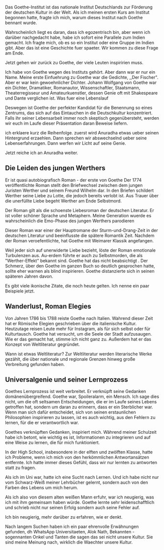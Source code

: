 Das Goethe-Institut ist das nationale Institut Deutschlands zur Förderung der deutschen Kultur in der Welt. Als ich meinen ersten Kurs am Institut begonnen hatte, fragte ich mich, warum dieses Institut nach Goethe bennant wurde.

Wahrscheinlich liegt es daran, dass ich egozentrisch bin, aber wenn ich darüber nachgedacht habe, habe ich sofort eine Parallele zum Indien gemacht. Ich fragte mich, ob es so ein Institut oder eine Gruppe im Indien gibt. Aber das ist eine Geschichte fuer spaeter. Wir kommen zu diese Frage am Ende.

Jetzt gehen wir zurück zu Goethe, der viele Leuten inspiririen muss.

Ich habe von Goethe wegen des Instituts gehört. Aber dann war er nur ein Name. Meine erste Einfuehrung zu Goethe war die Gedichte, ,,Der Fischer". Aber er war kein gewoehnlicher Dichter. Johann Wolfgang von Goethe war ein Dichter, Dramatiker, Romanautor, Wissenschaftler, Staatsmann, Theaterregisseur und Amateurkuenstler, dessen Genie oft mit Shakespeare und Dante verglichen ist. Was fuer eine Lebenslauf

Deswegen ist Goethe der perfekter Kandidat für die Benennung so eines Zentrums, das sich auf das Eintauchen in die Deutschkultur konzentriert. Falls ihr seiner Lebensarbeit immer noch skeptisch gegenübersteht, werden wir euch im Laufe dieser Präsentation daran Beweise liefern.

ich erklaere kurz die Reihenfolge.
zuerst wird Anuradha etwas ueber seinen Hintergrund erzaehlen.
Dann sprechen wir abswechselnd ueber seine Lebenserfahrungen.
Dann werfen wir Licht auf seine Genie.

Jetzt reiche ich an Anuradha weiter.

## Die Leiden des jungen Werthers

Er ist quasi autobiografisch Roman - der erste von Goethe
 Der 1774 veröffentlichte Roman stellt den Briefwechsel zwischen dem jungen Juristen Werther und seinem Freund Wilhelm dar. 
 In den Briefen schildert Werther seine Liebe zu Lotte, die jedoch bereits verlobt ist. Aus Trauer über die unerfüllte Liebe begeht Werther am Ende Selbstmord.
 
Der Roman gilt als die schoenste Liebesroman der deutschen Literatur. 
Er ist voller schöner Sprache und Metaphern. Meine Generation wuerde es wahrscheinlich die Emo-Phase des jungen Werthers parodieren

Dieser Roman war einer der Hauptromane der Sturm-und-Drang-Zeit in der deutschen Literatur und beeinflusste die spätere Romantik Zeit. Nachdem der Roman veroefentlichte, hat Goethe mit Weimarer Klassik angefangen.

Weil jeder sich auf unerwiderte Liebe bezieht, löste der Roman emotionale Turbulenzen aus. Au-erdem führte er auch zu Selbstmorden, die als "Werther-Effekt" bekannt sind. Goethe hat das nicht beabsichtigt . 
Der Schmerz, über den Goethe im ganzen Buch so deutlich gesprochen hatte, sollte eher warnen als blind inspirieren. 
Goethe distanzierte sich in seinen späteren Jahren davon.

Es gibt viele ikonische Zitate, die noch heute gelten. Ich nenne ein paar Beispiele jetzt.

## Wanderlust, Roman Elegies

Von Jahren 1786 bis 1788 reiste Goethe nach Italien. Wahrend dieser Zeit hat er Römische Elegien geschrieben über die italienische Kultur.
Heutzutage reisen Leute mehr für Instagram, als für sich selbst oder für Kulturtausch. Goethe hat versucht, um die Seele der Stadt aufzusaugen. Wie er das gemacht hat, stimme ich nicht ganz zu. Außerdem hat er das Konzept von Weltliteratur gegründet. 

Wann ist etwas Weltliteratur?
Zur Weltliteratur werden literarische Werke gezählt, die über nationale und regionale Grenzen hinweg große Verbreitung gefunden haben.

## Universalgenie und seiner Lernprozess

Goethes Lernprozess ist weit verbreitet. Er verknüpft seine Gedanken domänenübergreifend.
Goethe war, Spoileralarm, ein Mensch. Ich sage dies nicht, um die oft seltsamen Entscheidungen, die er im Laufe seines Lebens getroffen hat, sondern um daran zu erinnern, dass er ein Sterblicher war. Wenn man sich dafür entscheidet, sich von seinen erstaunlichen Philosophien inspirieren zu lassen, ist es auch wichtig, aus den Fehlern zu lernen, für die er verantwortlich war.

Goethes verknüpften Gedanken, inspiriert mich. 
Während meiner Schulzeit habe ich betont, wie wichtig es ist, Informationen zu integrieren und auf eine Weise zu lernen, die für mich funktioniert. 

In der High School, insbesondere in der elften und zwölften Klasse, hatte ich Probleme, wenn ich mich von den herkömmlichen Antwortansätzen entfernte. Ich hatte immer dieses Gefühl, dass wir nur lernten zu antworten statt zu fragen. 

Als ich im Uni war, hatte ich eine Sucht nach Lernen. Und ich habe nicht nur vom Schwarz-Weiß meiner Lehrbücher gelernt, sondern auch von den Farben des Lebens um mich herum.

Als ich also von diesem alten weißen Mann erfuhr, war ich neugierig, was ich mit ihm gemeinsam haben würde. Goethe lernte sehr leidenschafftlich und schrieb nicht nur seinen Erfolg sondern auch seine Fehler auf.

Ich bin neugierig, mehr darüber zu erfahren, wie er denkt.



Nach langem Suchen haben ich ein paar ehrenvolle Erwähnungen gefunden, 
dh WhatsApp Universitaeten, Alok Nath, Bekannten - sogennanten Onkel und Tanten die sagen das sei nicht unsere Kultur. Sie sind meine Meinung nach, wirklich die Waechter unsere Kultur.
